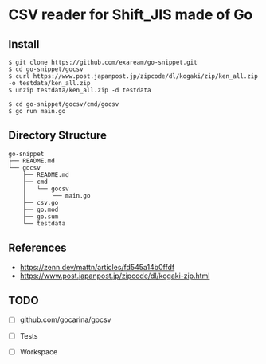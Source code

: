 # CSV reader for Shift_JIS made of Go

## Install
```shell
$ git clone https://github.com/exaream/go-snippet.git
$ cd go-snippet/gocsv
$ curl https://www.post.japanpost.jp/zipcode/dl/kogaki/zip/ken_all.zip -o testdata/ken_all.zip
$ unzip testdata/ken_all.zip -d testdata
```

```shell
$ cd go-snippet/gocsv/cmd/gocsv
$ go run main.go
```

## Directory Structure

```
go-snippet
├── README.md
└── gocsv
    ├── README.md
    ├── cmd
    │   └── gocsv
    │       └── main.go
    ├── csv.go
    ├── go.mod
    ├── go.sum
    └── testdata
```

## References
- https://zenn.dev/mattn/articles/fd545a14b0ffdf
- https://www.post.japanpost.jp/zipcode/dl/kogaki-zip.html

## TODO
- [ ] github.com/gocarina/gocsv
- [ ] Tests
- [ ] Workspace

